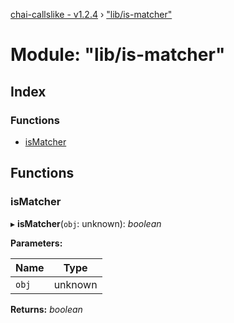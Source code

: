 [chai-callslike - v1.2.4](../README.md) › ["lib/is-matcher"](_lib_is_matcher_.md)

# Module: "lib/is-matcher"

## Index

### Functions

* [isMatcher](_lib_is_matcher_.md#ismatcher)

## Functions

###  isMatcher

▸ **isMatcher**(`obj`: unknown): *boolean*

**Parameters:**

Name | Type |
------ | ------ |
`obj` | unknown |

**Returns:** *boolean*
